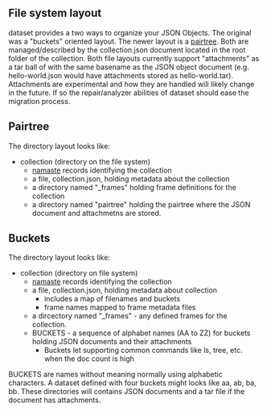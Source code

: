 
## File system layout

dataset provides a two ways to organize your JSON Objects. The original
was a "buckets" oriented layout. The newer layout is a 
[pairtree](https://tools.ietf.org/html/draft-kunze-pairtree-01). 
Both are managed/described by the collection.json document
located in the root folder of the collection. Both file layouts currently
support "attachments" as a tar ball of with the same basename as the JSON
object document (e.g. hello-world.json would have attachments stored as
hello-world.tar). Attachments are experimental and how they are handled
will likely change in the future. If so the repair/analyzer abilities
of dataset should ease the migration process.

## Pairtree

The directory layout looks like:

+ collection (directory on the file system)
    + [namaste](https://confluence.ucop.edu/display/Curation/Namaste) 
      records identifying the collection
    + a file, collection.json, holding metadata about the collection
    + a directory named "_frames" holding frame definitions for the 
      collection
    + a directory named "pairtree" holding the pairtree where the 
      JSON document and attachmetns are stored.

## Buckets 

The directory layout looks like:

+ collection (directory on file system)
    + [namaste](https://confluence.ucop.edu/display/Curation/Namaste) 
      records identifying the collection
    + a file, collection.json, holding metadata about collection
        + includes a map of filenames and buckets
        + frame names mapped to frame metadata files
    + a dircectory named "_frames" - any defined frames for the collection.
    + BUCKETS - a sequence of alphabet names (AA to ZZ) for buckets holding 
      JSON documents and their attachments
        + Buckets let supporting common commands like ls, tree, etc. 
          when the doc count is high

BUCKETS are names without meaning normally using alphabetic characters. 
A dataset defined with four buckets might looks like aa, ab, ba, bb. 
These directories will contains JSON documents and a tar file if the 
document has attachments.


